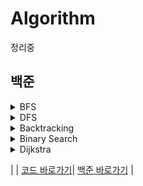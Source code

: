 # Algorithm
정리중
## 백준
<details>
<summary>BFS</summary>
  
| 제목 | 코드 | 링크 |
|:--:|:--:|:--:|
| 치즈 | [코드 바로가기](https://github.com/developerYHLee/Algorithm/blob/main/Java/BFS/B2638.java)| [백준 바로가기](https://www.acmicpc.net/problem/2638) |
| 쉬운 최단거리 | [코드 바로가기](https://github.com/developerYHLee/Algorithm/blob/main/Java/BFS/B14940.java) | [백준 바로가기](https://www.acmicpc.net/problem/14940) |
| 헌내기는 친구가 필요해 | [코드 바로가기](https://github.com/developerYHLee/Algorithm/blob/main/C%2B%2B/BFS/B21736.cpp) | [백준 바로가기](https://www.acmicpc.net/problem/21736) |
| 숨바꼭질 |[코드 바로가기](https://github.com/developerYHLee/Algorithm/blob/main/C%23/BFS%2C%20DFS/B1697.cs) | [백준 바로가기](https://www.acmicpc.net/problem/1697) |
| 알고리즘 수업 - 너비 우선 탐색 1 | [코드 바로가기](https://github.com/developerYHLee/Algorithm/blob/main/C%23/BFS%2C%20DFS/B24444.cs) | [백준 바로가기](https://www.acmicpc.net/problem/24444) |
| 토마토 |[코드 바로가기](https://github.com/developerYHLee/Algorithm/blob/main/C%23/BFS%2C%20DFS/B7569.cs)|[백준 바로가기](https://www.acmicpc.net/problem/7569) |

</details>

<details>
<summary>DFS</summary>
  
| 제목 | 코드 | 링크 |
|:--:|:--:|:--:|
| 트리의 지름 | [코드 바로가기](https://github.com/developerYHLee/Algorithm/blob/main/Java/DFS/B1967.java)| [백준 바로가기](https://www.acmicpc.net/problem/1967) |
| 알고리즘 수업 - 깊이 우선 탐색 1 | [코드 바로가기](https://github.com/developerYHLee/Algorithm/blob/main/C%23/BFS%2C%20DFS/B24479.cs)| [백준 바로가기](https://www.acmicpc.net/problem/24479) |

</details>

<details>
<summary>Backtracking</summary>
  
| 제목 | 코드 | 링크 |
|:--:|:--:|:--:|
| 게임 | [코드 바로가기](https://github.com/developerYHLee/Algorithm/blob/main/Java/BackTracking/B1103.java)| [백준 바로가기](https://www.acmicpc.net/problem/1103) |
| 퇴사 | [코드 바로가기](https://github.com/developerYHLee/Algorithm/blob/main/Java/BackTracking/B14501_1.java)| [백준 바로가기]([https://www.acmicpc.net/problem/24479](https://www.acmicpc.net/problem/14501)) |
| 연산자 끼워넣기 | [코드 바로가기](https://github.com/developerYHLee/Algorithm/blob/main/Java/BackTracking/B14888.java)| [백준 바로가기](https://www.acmicpc.net/problem/14888) |
| N과 M (2) | [코드 바로가기](https://github.com/developerYHLee/Algorithm/blob/main/C%23/%EB%B0%B1%ED%8A%B8%EB%9E%98%ED%82%B9/B15650.cs)| [백준 바로가기](https://www.acmicpc.net/problem/15650) |
| N과 M (3) | [코드 바로가기](https://github.com/developerYHLee/Algorithm/blob/main/C%23/%EB%B0%B1%ED%8A%B8%EB%9E%98%ED%82%B9/B15651.cs)| [백준 바로가기](https://www.acmicpc.net/problem/15651) |
| N과 M (4) | [코드 바로가기](https://github.com/developerYHLee/Algorithm/blob/main/C%23/%EB%B0%B1%ED%8A%B8%EB%9E%98%ED%82%B9/B15652.cs)| [백준 바로가기](https://www.acmicpc.net/problem/15652) |
| N과 M (6) | [코드 바로가기](https://github.com/developerYHLee/Algorithm/blob/main/Java/BackTracking/B15655.java)| [백준 바로가기](https://www.acmicpc.net/problem/15655) |
| N과 M (8) | [코드 바로가기](https://github.com/developerYHLee/Algorithm/blob/main/Java/BackTracking/B15657.java)| [백준 바로가기](https://www.acmicpc.net/problem/15657) |
| N과 M (12) | [코드 바로가기](https://github.com/developerYHLee/Algorithm/blob/main/Java/BackTracking/B15666.java)| [백준 바로가기](https://www.acmicpc.net/problem/15666) |
| 치킨 배달 | [코드 바로가기](https://github.com/developerYHLee/Algorithm/blob/main/Java/BackTracking/B15686.java)| [백준 바로가기](https://www.acmicpc.net/problem/15686) |
| 스도쿠 | [코드 바로가기](https://github.com/developerYHLee/Algorithm/blob/main/Java/BackTracking/B2580.java)| [백준 바로가기](https://www.acmicpc.net/problem/2580) |
| N-Queen | [코드 바로가기](https://github.com/developerYHLee/Algorithm/blob/main/C%23/%EB%B0%B1%ED%8A%B8%EB%9E%98%ED%82%B9/B9663.cs)| [백준 바로가기](https://www.acmicpc.net/problem/9663) |

</details>

<details>
<summary>Binary Search</summary>
  
| 제목 | 코드 | 링크 |
|:--:|:--:|:--:|
| 가장 긴 증가하는 부분 수열 5 | [코드 바로가기](https://github.com/developerYHLee/Algorithm/blob/main/Java/Binary%20Search/B14003.java)| [백준 바로가기](https://www.acmicpc.net/problem/14003) |
| 가운데를 말해요 (이분탐색) | [코드 바로가기](https://github.com/developerYHLee/Algorithm/blob/main/Java/Binary%20Search/B1655_1.java)| [백준 바로가기](https://www.acmicpc.net/problem/1655) |
| 예산 | [코드 바로가기](https://github.com/developerYHLee/Algorithm/blob/main/C%2B%2B/Binary%20Search/2512.cpp)| [백준 바로가기](https://www.acmicpc.net/problem/2512) |

</details>

<details>
<summary>Dijkstra</summary>
  
| 제목 | 코드 | 링크 |
|:--:|:--:|:--:|
| 플로이드 | [코드 바로가기](https://github.com/developerYHLee/Algorithm/blob/main/Java/Dijkstra/B11404_1.java)| [백준 바로가기](https://www.acmicpc.net/problem/11404) |
| 파티 | [코드 바로가기](https://github.com/developerYHLee/Algorithm/blob/main/Java/Dijkstra/B1238.java)| [백준 바로가기](https://www.acmicpc.net/problem/1238) |
| 특정한 최단 경로 | [코드 바로가기](https://github.com/developerYHLee/Algorithm/blob/main/Java/Dijkstra/B1504Again.java)| [백준 바로가기](https://www.acmicpc.net/problem/1504) |

</details>

|  | [코드 바로가기]()| [백준 바로가기]() |
